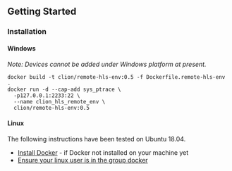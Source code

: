 ## Getting Started

### Installation

#### Windows

*Note: Devices cannot be added under Windows platform at present.* 
```shell script
docker build -t clion/remote-hls-env:0.5 -f Dockerfile.remote-hls-env .
docker run -d --cap-add sys_ptrace \
  -p127.0.0.1:2233:22 \
  --name clion_hls_remote_env \
  clion/remote-hls-env:0.5
```
    
#### Linux

The following instructions have been tested on Ubuntu 18.04.
- [Install Docker](https://github.com/Xilinx/Vitis-AI/blob/master/doc/install_docker/README.md) - if Docker not installed on your machine yet
- [Ensure your linux user is in the group docker](https://docs.docker.com/engine/install/linux-postinstall/)